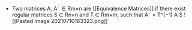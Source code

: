 - Two matrices A, A˜ ∈ Rm×n  are [[Equivalence Matrices]] if there exist regular matrices S ∈ Rn×n and T ∈ Rm×m, such that A˜ = T^(−1) A S
![[Pasted image 20210710163323.png]]